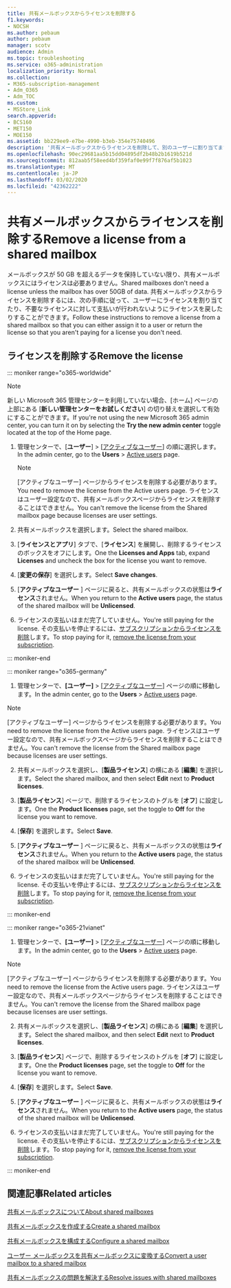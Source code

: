 ```yaml
---
title: 共有メールボックスからライセンスを削除する
f1.keywords:
- NOCSH
ms.author: pebaum
author: pebaum
manager: scotv
audience: Admin
ms.topic: troubleshooting
ms.service: o365-administration
localization_priority: Normal
ms.collection:
- M365-subscription-management
- Adm_O365
- Adm_TOC
ms.custom:
- MSStore_Link
search.appverid:
- BCS160
- MET150
- MOE150
ms.assetid: bb229ee9-e7be-4990-b3eb-354e75740496
description: '共有メールボックスからライセンスを削除して、別のユーザーに割り当てます。 '
ms.openlocfilehash: 90ec29681aa5b15dd04895df2b48b2b1619b521d
ms.sourcegitcommit: 812aab5f58eed4bf359faf0e99f7f876af5b1023
ms.translationtype: MT
ms.contentlocale: ja-JP
ms.lasthandoff: 03/02/2020
ms.locfileid: "42362222"
---
```

# <a name="remove-a-license-from-a-shared-mailbox"></a><span data-ttu-id="f039b-103">共有メールボックスからライセンスを削除する</span><span class="sxs-lookup"><span data-stu-id="f039b-103">Remove a license from a shared mailbox</span></span>

<span data-ttu-id="f039b-104">メールボックスが 50 GB を超えるデータを保持していない限り、共有メールボックスにはライセンスは必要ありません。</span><span class="sxs-lookup"><span data-stu-id="f039b-104">Shared mailboxes don't need a license unless the mailbox has over 50GB of data.</span></span> <span data-ttu-id="f039b-105">共有メールボックスからライセンスを削除するには、次の手順に従って、ユーザーにライセンスを割り当てたり、不要なライセンスに対して支払いが行われないようにライセンスを戻したりすることができます。</span><span class="sxs-lookup"><span data-stu-id="f039b-105">Follow these instructions to remove a license from a shared mailbox so that you can either assign it to a user or return the license so that you aren't paying for a license you don't need.</span></span>
  
## <a name="remove-the-license"></a><span data-ttu-id="f039b-106">ライセンスを削除する</span><span class="sxs-lookup"><span data-stu-id="f039b-106">Remove the license</span></span>

::: moniker range="o365-worldwide"

> [!NOTE]
> <span data-ttu-id="f039b-107">新しい Microsoft 365 管理センターを利用していない場合、[ホーム] ページの上部にある [**新しい管理センターをお試しください**] の切り替えを選択して有効にすることができます。</span><span class="sxs-lookup"><span data-stu-id="f039b-107">If you're not using the new Microsoft 365 admin center, you can turn it on by selecting the **Try the new admin center** toggle located at the top of the Home page.</span></span>

1. <span data-ttu-id="f039b-108">管理センターで、[**ユーザー**] \> [<a href="https://go.microsoft.com/fwlink/p/?linkid=834822" target="_blank">アクティブなユーザー</a>] の順に選択します。</span><span class="sxs-lookup"><span data-stu-id="f039b-108">In the admin center, go to the **Users** \> <a href="https://go.microsoft.com/fwlink/p/?linkid=834822" target="_blank">Active users</a> page.</span></span>

   > [!NOTE]
   > <span data-ttu-id="f039b-109">[アクティブなユーザー] ページからライセンスを削除する必要があります。</span><span class="sxs-lookup"><span data-stu-id="f039b-109">You need to remove the license from the Active users page.</span></span> <span data-ttu-id="f039b-110">ライセンスはユーザー設定なので、共有メールボックスページからライセンスを削除することはできません。</span><span class="sxs-lookup"><span data-stu-id="f039b-110">You can't remove the license from the Shared mailbox page because licenses are user settings.</span></span> 
  
2. <span data-ttu-id="f039b-111">共有メールボックスを選択します。</span><span class="sxs-lookup"><span data-stu-id="f039b-111">Select the shared mailbox.</span></span>

3. <span data-ttu-id="f039b-112">[**ライセンスとアプリ**] タブで、[**ライセンス**] を展開し、削除するライセンスのボックスをオフにします。</span><span class="sxs-lookup"><span data-stu-id="f039b-112">One the **Licenses and Apps** tab, expand **Licenses** and uncheck the box for the license you want to remove.</span></span>

4. <span data-ttu-id="f039b-113">[**変更の保存**] を選択します。</span><span class="sxs-lookup"><span data-stu-id="f039b-113">Select **Save changes**.</span></span>

5. <span data-ttu-id="f039b-114">[**アクティブなユーザー** ] ページに戻ると、共有メールボックスの状態は**ライセンス**されません。</span><span class="sxs-lookup"><span data-stu-id="f039b-114">When you return to the **Active users** page, the status of the shared mailbox will be **Unlicensed**.</span></span>

6. <span data-ttu-id="f039b-115">ライセンスの支払いはまだ完了していません。</span><span class="sxs-lookup"><span data-stu-id="f039b-115">You're still paying for the license.</span></span> <span data-ttu-id="f039b-116">その支払いを停止するには、[サブスクリプションからライセンスを削除](../../commerce/licenses/remove-licenses-from-subscription.md)します。</span><span class="sxs-lookup"><span data-stu-id="f039b-116">To stop paying for it, [remove the license from your subscription](../../commerce/licenses/remove-licenses-from-subscription.md).</span></span>

::: moniker-end

::: moniker range="o365-germany"

 1. <span data-ttu-id="f039b-117">管理センターで、**[ユーザー]** \> <a href="https://go.microsoft.com/fwlink/p/?linkid=847686" target="_blank">[アクティブなユーザー]</a> ページの順に移動します。</span><span class="sxs-lookup"><span data-stu-id="f039b-117">In the admin center, go to the **Users** \> <a href="https://go.microsoft.com/fwlink/p/?linkid=847686" target="_blank">Active users</a> page.</span></span>

   > [!NOTE]
   > <span data-ttu-id="f039b-118">[アクティブなユーザー] ページからライセンスを削除する必要があります。</span><span class="sxs-lookup"><span data-stu-id="f039b-118">You need to remove the license from the Active users page.</span></span> <span data-ttu-id="f039b-119">ライセンスはユーザー設定なので、共有メールボックスページからライセンスを削除することはできません。</span><span class="sxs-lookup"><span data-stu-id="f039b-119">You can't remove the license from the Shared mailbox page because licenses are user settings.</span></span>

2. <span data-ttu-id="f039b-120">共有メールボックスを選択し、[**製品ライセンス**] の横にある [**編集**] を選択します。</span><span class="sxs-lookup"><span data-stu-id="f039b-120">Select the shared mailbox, and then select **Edit** next to **Product licenses**.</span></span>

3. <span data-ttu-id="f039b-121">[**製品ライセンス**] ページで、削除するライセンスのトグルを [**オフ**] に設定します。</span><span class="sxs-lookup"><span data-stu-id="f039b-121">One the **Product licenses** page, set the toggle to **Off** for the license you want to remove.</span></span>

4. <span data-ttu-id="f039b-122">[**保存**] を選択します。</span><span class="sxs-lookup"><span data-stu-id="f039b-122">Select **Save**.</span></span>

5. <span data-ttu-id="f039b-123">[**アクティブなユーザー** ] ページに戻ると、共有メールボックスの状態は**ライセンス**されません。</span><span class="sxs-lookup"><span data-stu-id="f039b-123">When you return to the **Active users** page, the status of the shared mailbox will be **Unlicensed**.</span></span>

6. <span data-ttu-id="f039b-124">ライセンスの支払いはまだ完了していません。</span><span class="sxs-lookup"><span data-stu-id="f039b-124">You're still paying for the license.</span></span> <span data-ttu-id="f039b-125">その支払いを停止するには、[サブスクリプションからライセンスを削除](../../commerce/licenses/remove-licenses-from-subscription.md)します。</span><span class="sxs-lookup"><span data-stu-id="f039b-125">To stop paying for it, [remove the license from your subscription](../../commerce/licenses/remove-licenses-from-subscription.md).</span></span>

::: moniker-end

::: moniker range="o365-21vianet"

 1. <span data-ttu-id="f039b-126">管理センターで、**[ユーザー]** \> <a href="https://go.microsoft.com/fwlink/p/?linkid=850628" target="_blank">[アクティブなユーザー]</a> ページの順に移動します。</span><span class="sxs-lookup"><span data-stu-id="f039b-126">In the admin center, go to the **Users** \> <a href="https://go.microsoft.com/fwlink/p/?linkid=850628" target="_blank">Active users</a> page.</span></span>

   > [!NOTE]
   > <span data-ttu-id="f039b-127">[アクティブなユーザー] ページからライセンスを削除する必要があります。</span><span class="sxs-lookup"><span data-stu-id="f039b-127">You need to remove the license from the Active users page.</span></span> <span data-ttu-id="f039b-128">ライセンスはユーザー設定なので、共有メールボックスページからライセンスを削除することはできません。</span><span class="sxs-lookup"><span data-stu-id="f039b-128">You can't remove the license from the Shared mailbox page because licenses are user settings.</span></span>

2. <span data-ttu-id="f039b-129">共有メールボックスを選択し、[**製品ライセンス**] の横にある [**編集**] を選択します。</span><span class="sxs-lookup"><span data-stu-id="f039b-129">Select the shared mailbox, and then select **Edit** next to **Product licenses**.</span></span>

3. <span data-ttu-id="f039b-130">[**製品ライセンス**] ページで、削除するライセンスのトグルを [**オフ**] に設定します。</span><span class="sxs-lookup"><span data-stu-id="f039b-130">One the **Product licenses** page, set the toggle to **Off** for the license you want to remove.</span></span>

4. <span data-ttu-id="f039b-131">[**保存**] を選択します。</span><span class="sxs-lookup"><span data-stu-id="f039b-131">Select **Save**.</span></span>

5. <span data-ttu-id="f039b-132">[**アクティブなユーザー** ] ページに戻ると、共有メールボックスの状態は**ライセンス**されません。</span><span class="sxs-lookup"><span data-stu-id="f039b-132">When you return to the **Active users** page, the status of the shared mailbox will be **Unlicensed**.</span></span>

6. <span data-ttu-id="f039b-133">ライセンスの支払いはまだ完了していません。</span><span class="sxs-lookup"><span data-stu-id="f039b-133">You're still paying for the license.</span></span> <span data-ttu-id="f039b-134">その支払いを停止するには、[サブスクリプションからライセンスを削除](../../commerce/licenses/remove-licenses-from-subscription.md)します。</span><span class="sxs-lookup"><span data-stu-id="f039b-134">To stop paying for it, [remove the license from your subscription](../../commerce/licenses/remove-licenses-from-subscription.md).</span></span>

::: moniker-end 

## <a name="related-articles"></a><span data-ttu-id="f039b-135">関連記事</span><span class="sxs-lookup"><span data-stu-id="f039b-135">Related articles</span></span>

[<span data-ttu-id="f039b-136">共有メールボックスについて</span><span class="sxs-lookup"><span data-stu-id="f039b-136">About shared mailboxes</span></span>](about-shared-mailboxes.md)

[<span data-ttu-id="f039b-137">共有メールボックスを作成する</span><span class="sxs-lookup"><span data-stu-id="f039b-137">Create a shared mailbox</span></span>](create-a-shared-mailbox.md)

[<span data-ttu-id="f039b-138">共有メールボックスを構成する</span><span class="sxs-lookup"><span data-stu-id="f039b-138">Configure a shared mailbox</span></span>](configure-a-shared-mailbox.md)

[<span data-ttu-id="f039b-139">ユーザー メールボックスを共有メールボックスに変換する</span><span class="sxs-lookup"><span data-stu-id="f039b-139">Convert a user mailbox to a shared mailbox</span></span>](convert-user-mailbox-to-shared-mailbox.md)

[<span data-ttu-id="f039b-140">共有メールボックスの問題を解決する</span><span class="sxs-lookup"><span data-stu-id="f039b-140">Resolve issues with shared mailboxes</span></span>](resolve-issues-with-shared-mailboxes.md)
